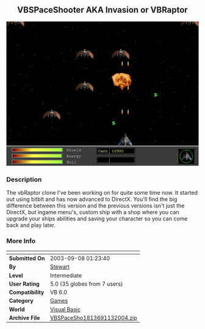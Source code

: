 ﻿<div align="center">

## VBSPaceShooter AKA Invasion or VBRaptor

<img src="PIC200411347213600.jpg">
</div>

### Description

The vbRaptor clone I've been working on for quite some time now. It started out using bitblt and has now advanced to DirectX. You'll find the big difference between this version and the previous versions isn't just the DirectX, but ingame menu's, custom ship with a shop where you can upgrade your ships abilities and saving your character so you can come back and play later.
 
### More Info
 


<span>             |<span>
---                |---
**Submitted On**   |2003-09-08 01:23:40
**By**             |[Stewart](https://github.com/Planet-Source-Code/PSCIndex/blob/master/ByAuthor/stewart.md)
**Level**          |Intermediate
**User Rating**    |5.0 (35 globes from 7 users)
**Compatibility**  |VB 6\.0
**Category**       |[Games](https://github.com/Planet-Source-Code/PSCIndex/blob/master/ByCategory/games__1-38.md)
**World**          |[Visual Basic](https://github.com/Planet-Source-Code/PSCIndex/blob/master/ByWorld/visual-basic.md)
**Archive File**   |[VBSPaceSho1813691132004\.zip](https://github.com/Planet-Source-Code/stewart-vbspaceshooter-aka-invasion-or-vbraptor__1-57075/archive/master.zip)








